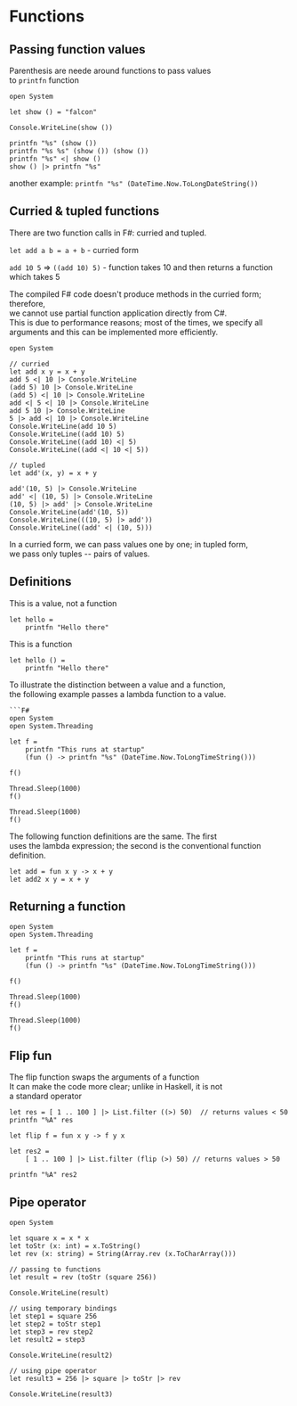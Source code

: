 # Functions

## Passing function values

Parenthesis are neede around functions to pass values  
to `printfn` function  

```f#
open System

let show () = "falcon"

Console.WriteLine(show ())

printfn "%s" (show ())
printfn "%s %s" (show ()) (show ())
printfn "%s" <| show ()
show () |> printfn "%s"
```

another example: `printfn "%s" (DateTime.Now.ToLongDateString())`  

## Curried & tupled functions

There are two function calls in F#: curried and tupled.  

`let add a b = a + b`  - curried form  

`add 10 5` => `((add 10) 5)`  - function takes 10 and then returns a function which takes 5  


The compiled F# code doesn't produce methods in the curried form; therefore,  
we cannot use partial function application directly from C#.   
This is due to performance reasons; most of the times, we specify all   
arguments and this can be implemented more efficiently.  


```F#
open System 

// curried
let add x y = x + y 
add 5 <| 10 |> Console.WriteLine
(add 5) 10 |> Console.WriteLine
(add 5) <| 10 |> Console.WriteLine
add <| 5 <| 10 |> Console.WriteLine
add 5 10 |> Console.WriteLine
5 |> add <| 10 |> Console.WriteLine
Console.WriteLine(add 10 5)
Console.WriteLine((add 10) 5)
Console.WriteLine((add 10) <| 5)
Console.WriteLine((add <| 10 <| 5))

// tupled
let add'(x, y) = x + y

add'(10, 5) |> Console.WriteLine
add' <| (10, 5) |> Console.WriteLine
(10, 5) |> add' |> Console.WriteLine
Console.WriteLine(add'(10, 5))
Console.WriteLine(((10, 5) |> add'))
Console.WriteLine((add' <| (10, 5)))
```

In a curried form, we can pass values one by one; in tupled form,  
we pass only tuples -- pairs of values.  

## Definitions

This is a value, not a function  

```f#
let hello =  
    printfn "Hello there"
```

This is a function

```f#
let hello () =
    printfn "Hello there"
```
To illustrate the distinction between a value and a function,  
the following example passes a lambda function to a value.  

```f#
```F#
open System
open System.Threading

let f =
    printfn "This runs at startup"
    (fun () -> printfn "%s" (DateTime.Now.ToLongTimeString()))

f()

Thread.Sleep(1000)
f()

Thread.Sleep(1000)
f()
```


The following function definitions are the same. The first  
uses the lambda expression; the second is the conventional function definition.  

```f#
let add = fun x y -> x + y
let add2 x y = x + y
```

## Returning a function


```f#
open System
open System.Threading

let f =
    printfn "This runs at startup"
    (fun () -> printfn "%s" (DateTime.Now.ToLongTimeString()))

f()

Thread.Sleep(1000)
f()

Thread.Sleep(1000)
f()
```

## Flip fun

The flip function swaps the arguments of a function  
It can make the code more clear; unlike in Haskell, it is not  
a standard operator  

```F#
let res = [ 1 .. 100 ] |> List.filter ((>) 50)  // returns values < 50  
printfn "%A" res

let flip f = fun x y -> f y x

let res2 =
    [ 1 .. 100 ] |> List.filter (flip (>) 50) // returns values > 50  

printfn "%A" res2
```

## Pipe operator

```f#
open System

let square x = x * x
let toStr (x: int) = x.ToString()
let rev (x: string) = String(Array.rev (x.ToCharArray()))

// passing to functions
let result = rev (toStr (square 256))

Console.WriteLine(result)

// using temporary bindings
let step1 = square 256
let step2 = toStr step1
let step3 = rev step2
let result2 = step3

Console.WriteLine(result2)

// using pipe operator
let result3 = 256 |> square |> toStr |> rev

Console.WriteLine(result3)
```

